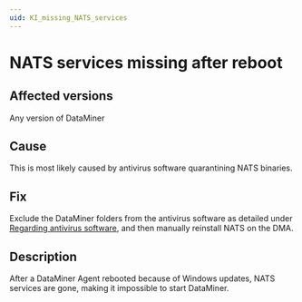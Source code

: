 ```yaml
---
uid: KI_missing_NATS_services
---
```


# NATS services missing after reboot

## Affected versions

Any version of DataMiner

## Cause

This is most likely caused by antivirus software quarantining NATS binaries.

## Fix

Exclude the DataMiner folders from the antivirus software as detailed under [Regarding antivirus software](xref:Regarding_antivirus_software), and then manually reinstall NATS on the DMA.

## Description

After a DataMiner Agent rebooted because of Windows updates, NATS services are gone, making it impossible to start DataMiner.
